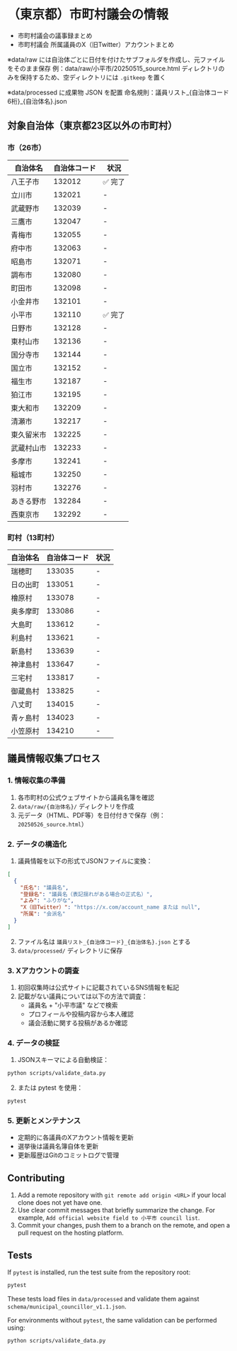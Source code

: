 # （東京都）市町村議会の情報
- 市町村議会の議事録まとめ
- 市町村議会 所属議員のX（旧Twitter）アカウントまとめ

※data/raw には自治体ごとに日付を付けたサブフォルダを作成し、元ファイルをそのまま保存 例：data/raw/小平市/20250515_source.html
ディレクトリのみを保持するため、空ディレクトリには `.gitkeep` を置く

※data/processed に成果物 JSON を配置
命名規則：議員リスト_{自治体コード6桁}_{自治体名}.json

## 対象自治体（東京都23区以外の市町村）

### 市（26市）
| 自治体名 | 自治体コード | 状況 |
|---------|------------|------|
| 八王子市 | 132012 | ✅ 完了 |
| 立川市 | 132021 | - |
| 武蔵野市 | 132039 | - |
| 三鷹市 | 132047 | - |
| 青梅市 | 132055 | - |
| 府中市 | 132063 | - |
| 昭島市 | 132071 | - |
| 調布市 | 132080 | - |
| 町田市 | 132098 | - |
| 小金井市 | 132101 | - |
| 小平市 | 132110 | ✅ 完了 |
| 日野市 | 132128 | - |
| 東村山市 | 132136 | - |
| 国分寺市 | 132144 | - |
| 国立市 | 132152 | - |
| 福生市 | 132187 | - |
| 狛江市 | 132195 | - |
| 東大和市 | 132209 | - |
| 清瀬市 | 132217 | - |
| 東久留米市 | 132225 | - |
| 武蔵村山市 | 132233 | - |
| 多摩市 | 132241 | - |
| 稲城市 | 132250 | - |
| 羽村市 | 132276 | - |
| あきる野市 | 132284 | - |
| 西東京市 | 132292 | - |

### 町村（13町村）
| 自治体名 | 自治体コード | 状況 |
|---------|------------|------|
| 瑞穂町 | 133035 | - |
| 日の出町 | 133051 | - |
| 檜原村 | 133078 | - |
| 奥多摩町 | 133086 | - |
| 大島町 | 133612 | - |
| 利島村 | 133621 | - |
| 新島村 | 133639 | - |
| 神津島村 | 133647 | - |
| 三宅村 | 133817 | - |
| 御蔵島村 | 133825 | - |
| 八丈町 | 134015 | - |
| 青ヶ島村 | 134023 | - |
| 小笠原村 | 134210 | - |

## 議員情報収集プロセス

### 1. 情報収集の準備
1. 各市町村の公式ウェブサイトから議員名簿を確認
2. `data/raw/{自治体名}/` ディレクトリを作成
3. 元データ（HTML、PDF等）を日付付きで保存（例：`20250526_source.html`）

### 2. データの構造化
1. 議員情報を以下の形式でJSONファイルに変換：
```json
[
  {
    "氏名": "議員名",
    "登録名": "議員名（表記揺れがある場合の正式名）",
    "よみ": "ふりがな",
    "X（旧Twitter）": "https://x.com/account_name または null",
    "所属": "会派名"
  }
]
```

2. ファイル名は `議員リスト_{自治体コード}_{自治体名}.json` とする
3. `data/processed/` ディレクトリに保存

### 3. Xアカウントの調査
1. 初回収集時は公式サイトに記載されているSNS情報を転記
2. 記載がない議員については以下の方法で調査：
   - 議員名 + "小平市議" などで検索
   - プロフィールや投稿内容から本人確認
   - 議会活動に関する投稿があるか確認

### 4. データの検証
1. JSONスキーマによる自動検証：
```bash
python scripts/validate_data.py
```

2. または pytest を使用：
```bash
pytest
```

### 5. 更新とメンテナンス
- 定期的に各議員のXアカウント情報を更新
- 選挙後は議員名簿自体を更新
- 更新履歴はGitのコミットログで管理

## Contributing
1. Add a remote repository with `git remote add origin <URL>` if your local clone does not yet have one.
2. Use clear commit messages that briefly summarize the change. For example, `Add official website field to 小平市 council list`.
3. Commit your changes, push them to a branch on the remote, and open a pull request on the hosting platform.

## Tests

If `pytest` is installed, run the test suite from the repository root:

```bash
pytest
```

These tests load files in `data/processed` and validate them against
`schema/municipal_councillor_v1.1.json`.

For environments without `pytest`, the same validation can be performed using:

```bash
python scripts/validate_data.py
```
